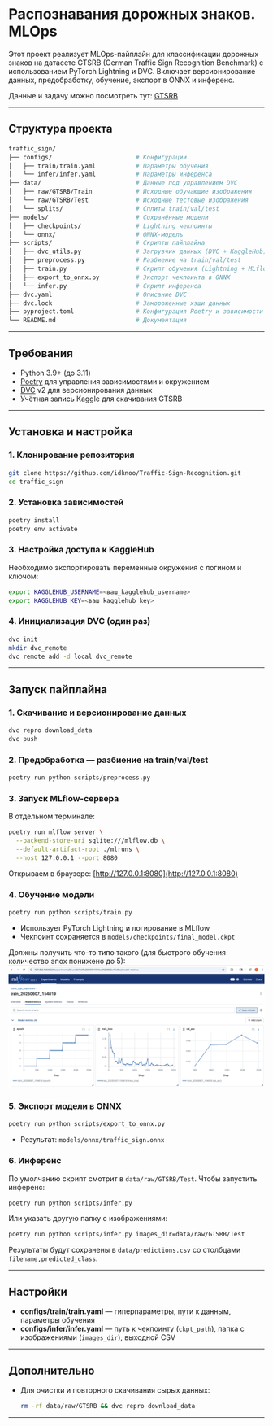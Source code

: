 # Распознавания дорожных знаков. MLOps

Этот проект реализует MLOps-пайплайн для классификации дорожных знаков на датасете GTSRB (German Traffic Sign Recognition Benchmark) с использованием PyTorch Lightning и DVC. Включает версионирование данных, предобработку, обучение, экспорт в ONNX и инференс.

Данные и задачу можно посмотреть тут: [GTSRB](https://www.kaggle.com/datasets/meowmeowmeowmeowmeow/gtsrb-german-traffic-sign/data)    

---

## Структура проекта

```bash
traffic_sign/
├── configs/                       # Конфигурации
│   ├── train/train.yaml           # Параметры обучения
│   └── infer/infer.yaml           # Параметры инференса
├── data/                          # Данные под управлением DVC
│   ├── raw/GTSRB/Train            # Исходные обучающие изображения
│   └── raw/GTSRB/Test             # Исходные тестовые изображения
│   └── splits/                    # Сплиты train/val/test
├── models/                        # Сохранённые модели
│   ├── checkpoints/               # Lightning чекпоинты
│   └── onnx/                      # ONNX-модель
├── scripts/                       # Скрипты пайплайна
│   ├── dvc_utils.py               # Загрузчик данных (DVC + KaggleHub)
│   ├── preprocess.py              # Разбиение на train/val/test
│   ├── train.py                   # Скрипт обучения (Lightning + MLflow)
│   ├── export_to_onnx.py          # Экспорт чекпоинта в ONNX
│   └── infer.py                   # Скрипт инференса
├── dvc.yaml                       # Описание DVC
├── dvc.lock                       # Замороженные хэши данных
├── pyproject.toml                 # Конфигурация Poetry и зависимости
└── README.md                      # Документация 
```

---

## Требования

* Python 3.9+ (до 3.11)
* [Poetry](https://python-poetry.org/) для управления зависимостями и окружением
* [DVC](https://dvc.org/) v2 для версионирования данных
* Учётная запись Kaggle для скачивания GTSRB

---

## Установка и настройка

### 1. Клонирование репозитория

```bash
git clone https://github.com/idknoo/Traffic-Sign-Recognition.git
cd traffic_sign
```

### 2. Установка зависимостей

```bash
poetry install
poetry env activate
```

### 3. Настройка доступа к KaggleHub

Необходимо экспортировать переменные окружения с логином и ключом:

```bash
export KAGGLEHUB_USERNAME=<ваш_kagglehub_username>
export KAGGLEHUB_KEY=<ваш_kagglehub_key>
```

### 4. Инициализация DVC (один раз)

```bash
dvc init
mkdir dvc_remote
dvc remote add -d local dvc_remote
```

---

## Запуск пайплайна

### 1. Скачивание и версионирование данных

```bash
dvc repro download_data
dvc push
```

### 2. Предобработка — разбиение на train/val/test

```bash
poetry run python scripts/preprocess.py
```

### 3. Запуск MLflow-сервера 

В отдельном терминале:

```bash
poetry run mlflow server \
  --backend-store-uri sqlite:///mlflow.db \
  --default-artifact-root ./mlruns \
  --host 127.0.0.1 --port 8080
```

Открываем в браузере: [http://127.0.0.1:8080](http://127.0.0.1:8080)

### 4. Обучение модели

```bash
poetry run python scripts/train.py
```

* Использует PyTorch Lightning и логирование в MLflow
* Чекпоинт сохраняется в `models/checkpoints/final_model.ckpt`

Должны получить что-то типо такого (для быстрого обучения количество эпох понижено до 5): 
![mlflow](readme_images/image.png)  


### 5. Экспорт модели в ONNX

```bash
poetry run python scripts/export_to_onnx.py
```

* Результат: `models/onnx/traffic_sign.onnx`

### 6. Инференс

По умолчанию скрипт смотрит в `data/raw/GTSRB/Test`. Чтобы запустить инференс:

```bash
poetry run python scripts/infer.py
```

Или указать другую папку с изображениями:

```bash
poetry run python scripts/infer.py images_dir=data/raw/GTSRB/Test
```

Результаты будут сохранены в `data/predictions.csv` со столбцами `filename,predicted_class`.

---

## Настройки

* **configs/train/train.yaml** — гиперпараметры, пути к данным, параметры обучения
* **configs/infer/infer.yaml** — путь к чекпоинту (`ckpt_path`), папка с изображениями (`images_dir`), выходной CSV

---

## Дополнительно

* Для очистки и повторного скачивания сырых данных:

  ```bash
  rm -rf data/raw/GTSRB && dvc repro download_data
  ```

---

